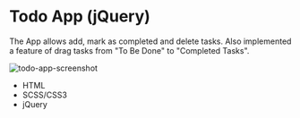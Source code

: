 # Todo App (jQuery)

The App allows add, mark as completed and delete tasks. Also implemented a feature of drag tasks from "To Be Done" to "Completed Tasks".

![todo-app-screenshot](https://user-images.githubusercontent.com/43527919/116131252-d44c9b80-a6d4-11eb-8c71-542f1dd0b3b2.png)

- HTML
- SCSS/CSS3
- jQuery
